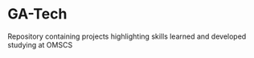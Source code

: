 # GA-Tech
Repository containing projects highlighting skills learned and developed studying at OMSCS
